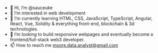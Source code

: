 - 👋 Hi, I’m @sauceuke
- 👀 I’m interested in web development 
- 🌱 I’m currently learning HTML, CSS, JavaScript, TypeScript, Angular, React, Vue, Solidity & everything front-end, blockchain & 3d technologies.
- 💞️ I’m looking to build responsive webpages and eventually become a frontend/full-stack web3 developer.
- 📫 How to reach me moore.data.analyst@gmail.com

<!---
sauceuke/sauceuke is a ✨ special ✨ repository because its `README.md` (this file) appears on your GitHub profile.
You can click the Preview link to take a look at your changes.
--->
